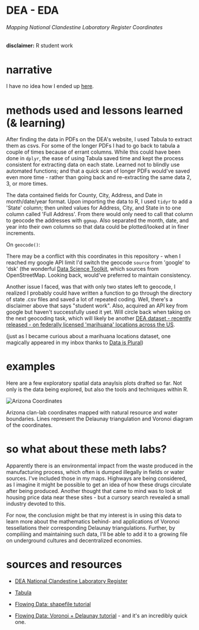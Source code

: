 # DEA - EDA 
###### Mapping National Clandestine Laboratory Register Coordinates

**disclaimer:** R student work

# narrative

I have no idea how I ended up [here](http://www.dea.gov/clan-lab/clan-lab.shtml). 


# methods used and lessons learned (& learning)

After finding the data in PDFs on the DEA's website, I used Tabula to extract them as csvs. For some of the longer PDFs I had to go back to tabula a couple of times because of errant columns.  While this could have been done in `dplyr`, the ease of using Tabula saved time and kept the process consistent for extracting data on each state. Learned not to blindly use automated functions; and that a quick scan of longer PDFs would've saved even more time - rather than going back and re-extracting the same data 2, 3, or more times. 

The data contained fields for County, City, Address, and Date in month/date/year format. Upon importing the data to R, I used `tidyr` to add a 'State' column; then united values for Address, City, and State in to one column called 'Full Address'. From there would only need to call that column to geocode the addresses with `ggmap`. Also separated the month, date, and year into their own columns so that data could be plotted/looked at in finer increments. 

On `geocode()`: 

There may be a conflict with this coordinates in this repository - when I reached my google API limit I'd switch the geocode `source` from 'google' to 'dsk' (the wonderful [Data Science Toolkit](http://www.datasciencetoolkit.org/about), which sources from OpenStreetMap. Looking back, would've preferred to maintain consistency.

Another issue I faced, was that with only two states left to geocode, I realized I probably could have written a function to go through the directory of state .csv files and saved a lot of repeated coding. Well, there's a disclaimer above that says "student work". Also, acquired an API key from google but haven't successfully used it yet. Will circle back when taking on the next geocoding task, which will likely be another [DEA dataset - recently released - on federally licensed 'marihuana' locations across the US](http://birrenbach.com/INSTITUTE/foia/dea/). 

(just as I became curious about a marihuana locations dataset, one magically appeared in my inbox thanks to [Data is Plural](https://tinyletter.com/data-is-plural))

# examples 

Here are a few exploratory spatial data anaylsis plots drafted so far. Not only is the data being explored, but also the tools and techniques within R. 

![Arizona Coordinates](http://pi.mozzarella.website/DEA-EDA/pages/AZ.jpg "Arizona Coordinates")

Arizona clan-lab coordinates mapped with natural resource and water boundaries. Lines represent the Delaunay triangulation and Voronoi diagram of the coordinates. 

# so what about these meth labs? 

Apparently there is an environmental impact from the waste produced in the manufacturing process, which often is dumped illegally in fields or water sources. I've included those in my maps. Highways are being considered, as I imagine it might be possible to get an idea of how these drugs circulate after being produced. Another thought that came to mind was to look at housing price data near these sites - but a cursory search revealed a small industry devoted to this. 

For now, the conclusion might be that my interest is in using this data to learn more about the mathematics behind- and applications of Voronoi tessellations their corresponding Delaunay triangulations. Further, by compiliing and maintaining such data, I'll be able to add it to a growing file on underground cultures and decentralized economies. 

# sources and resources

- [DEA National Clandestine Laboratory Register](http://www.dea.gov/clan-lab/clan-lab.shtml)

- [Tabula](http://tabula.technology/)

- [Flowing Data: shapefile tutorial](http://flowingdata.com/2014/11/20/mapping-data-in-shapefile-format-with-r/)

- [Flowing Data: Voronoi + Delaunay tutorial](http://flowingdata.com/2016/04/12/voronoi-diagram-and-delaunay-triangulation-in-r/) - and it's an incredibly quick one. 

